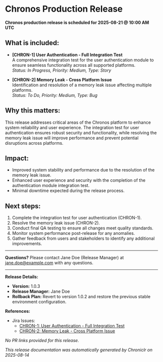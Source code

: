 # Chronos Production Release

**Chronos production release is scheduled for 2025-08-21 @ 10:00 AM UTC**

## What is included:

- **[CHRON-1] User Authentication - Full Integration Test**  
  A comprehensive integration test for the user authentication module to ensure seamless functionality across all supported platforms.  
  _Status: In Progress, Priority: Medium, Type: Story_

- **[CHRON-2] Memory Leak - Cross Platform Issue**  
  Identification and resolution of a memory leak issue affecting multiple platforms.  
  _Status: To Do, Priority: Medium, Type: Bug_

## Why this matters:

This release addresses critical areas of the Chronos platform to enhance system reliability and user experience. The integration test for user authentication ensures robust security and functionality, while resolving the memory leak issue will improve performance and prevent potential disruptions across platforms.

## Impact:

- Improved system stability and performance due to the resolution of the memory leak issue.
- Enhanced user experience and security with the completion of the authentication module integration test.
- Minimal downtime expected during the release process.

## Next steps:

1. Complete the integration test for user authentication (CHRON-1).
2. Resolve the memory leak issue (CHRON-2).
3. Conduct final QA testing to ensure all changes meet quality standards.
4. Monitor system performance post-release for any anomalies.
5. Gather feedback from users and stakeholders to identify any additional improvements.

---

**Questions?** Please contact Jane Doe (Release Manager) at jane.doe@example.com with any questions.

---

**Release Details:**
- **Version:** 1.0.3
- **Release Manager:** Jane Doe
- **Rollback Plan:** Revert to version 1.0.2 and restore the previous stable environment configuration.

**References:**
- Jira Issues:  
  - [CHRON-1: User Authentication - Full Integration Test](#)  
  - [CHRON-2: Memory Leak - Cross Platform Issue](#)  

_No PR links provided for this release._

_This release documentation was automatically generated by Chroniclr on 2025-08-14_

